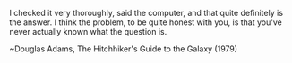 I checked it very thoroughly, said the computer, and that quite definitely is the answer. I think the problem, to be quite honest with you, is that you've never actually known what the question is. 

~Douglas Adams, The Hitchhiker's Guide to the Galaxy (1979)


<!--
**TBestLittleHelper/TBestLittleHelper** is a ✨ _special_ ✨ repository because its `README.md` (this file) appears on your GitHub profile.

Here are some ideas to get you started:

- 🔭 I’m currently working on ...
- 🌱 I’m currently learning ...
- 👯 I’m looking to collaborate on ...
- 🤔 I’m looking for help with ...
- 💬 Ask me about ...
- 📫 How to reach me: ...
- 😄 Pronouns: ...
- ⚡ Fun fact: ...
-->
